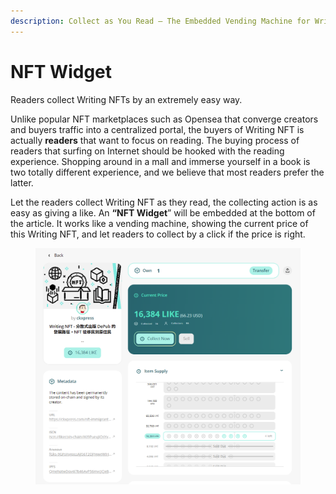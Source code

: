 ```yaml
---
description: Collect as You Read – The Embedded Vending Machine for Writings
---
```


# NFT Widget

Readers collect Writing NFTs by an extremely easy way.

Unlike popular NFT marketplaces such as Opensea that converge creators and buyers traffic into a centralized portal, the buyers of Writing NFT is actually **readers** that want to focus on reading. The buying process of readers that surfing on Internet should be hooked with the reading experience. Shopping around in a mall and immerse yourself in a book is two totally different experience, and we believe that most readers prefer the latter.

Let the readers collect Writing NFT as they read, the collecting action is as easy as giving a like. An **“NFT Widget**” will be embedded at the bottom of the article. It works like a vending machine, showing the current price of this Writing NFT, and let readers to collect by a click if the price is right.

<figure><img src="../../.gitbook/assets/NFT Widget.png" alt=""><figcaption></figcaption></figure>
